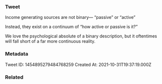 ### Tweet
Income generating sources are not binary— “passive” or “active”

Instead, they exist on a continuum of “how active or passive is it?”

We love the psychological absolute of a binary description, but it oftentimes will fall short of a far more continuous reality.

### Metadata
Tweet ID: 1454895279484768259
Created At: 2021-10-31T19:37:19.000Z

### Related

